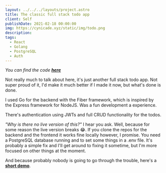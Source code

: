 ```yaml
---
layout: ../../../layouts/project.astro
title: The classic full stack todo app
client: Self
publishDate: 2021-02-18 00:00:00
img: https://cynicade.xyz/static/img/todo.png
description: 
tags:
  - React
  - Golang
  - PostgreSQL
  - Auth
---
```


*You can find the code [**here**](https://github.com/cynicade/fullstacktodo-frontend)*   

Not really much to talk about here, it's just another full stack todo app. Not super proud of it, I'd make it much better if I made it now, but what's done
is done.   

I used Go for the backend with the Fiber framework, which is inspired by the Express framework for NodeJS. Was a fun development a experience.

There's authentication using JWTs and full CRUD functionality for the todos.   

*"Why is there no live version of this?"* I hear you ask. Well, because for some reason the live version breaks 😂.
If you clone the repos for the backend and the frontend
it works fine locally however, I promise. You need a PostgreSQL database running and to set some things in a .env file. It's probably a simple fix and I'll get around to fixing it sometime, but I'm more focused on other things at the moment.   

And because probably nobody is going to go through the trouble, here's a [**short demo**](https://youtu.be/IgKS57lCiew).



